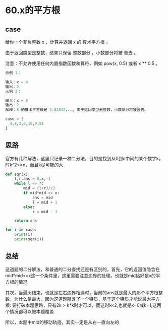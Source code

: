 # 60.x的平方根

## case

给你一个非负整数 x ，计算并返回 x 的 算术平方根 。

由于返回类型是整数，结果只保留 整数部分 ，小数部分将被 舍去 。

注意：不允许使用任何内置指数函数和算符，例如 pow(x, 0.5) 或者 x ** 0.5 。

```python
示例 1：

输入：x = 4
输出：2
示例 2：

输入：x = 8
输出：2
解释：8 的算术平方根是 2.82842..., 由于返回类型是整数，小数部分将被舍去。
```

```python
case = [
  4,8,3,0,10,9,81
]
```

## 思路

官方有几种解法，这里只记录一种二分法，目的是找到从0到n中间的某个数字k，时k^2<=n，而且k尽可能的大

```python
def sqr(x):
    l,r,ans = 0,x,-1
    while l <= r:
        mid = (l+r)//2
        if mid*mid <= x:
            ans = mid
            l = mid + 1
        else:
            r = mid - 1

    return ans

for i in case:
    print(i)
    print(sqr(i))
```

## 总结

这道题的二分解法，和普通的二分查找还是有区别的，首先，它的返回值隐含在mid*mid<=x这一个条件里，这里需要注意边界的处理，也就是mid恰好是x的平方根的情况

其次，当遍历结束，也就是左右边界相遇时，当前的ans就是最大的那个平方根整数，为什么是最大，因为这道题隐含了一个特质，基于这个特质才能说最大平方根: 要打破本题思路，只有2k > k*k时才可以，而这时k<2,也就是k=0或k=1,这两个情况都可以被本题覆盖

所以，本题中mid的移动轨迹，其实一定是从右一直向左的